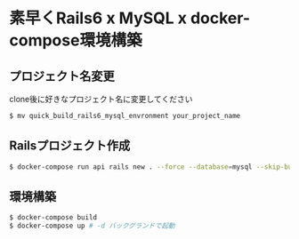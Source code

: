 # 素早くRails6 x MySQL x docker-compose環境構築

## プロジェクト名変更
clone後に好きなプロジェクト名に変更してください

```bash
$ mv quick_build_rails6_mysql_envronment your_project_name
```

## Railsプロジェクト作成

```bash
$ docker-compose run api rails new . --force --database=mysql --skip-bundle # --api <- APIモードで作成
```

## 環境構築

```bash
$ docker-compose build
$ docker-compose up # -d バックグランドで起動
```
